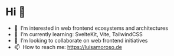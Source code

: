 # Hi 👋

- 👀 &nbsp;I’m interested in web frontend ecosystems and architectures
- 🌱 &nbsp;I’m currently learning: SvelteKit, Vite, TailwindCSS
- 💞️ &nbsp;I’m looking to collaborate on web frontend initiatives
- 📫 &nbsp;How to reach me: https://luisamoroso.de

<!---
luisamoroso/luisamoroso is a ✨ special ✨ repository because its `README.md` (this file) appears on your GitHub profile.
You can click the Preview link to take a look at your changes.
--->
